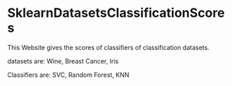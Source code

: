# SklearnDatasetsClassificationScores

This Website gives the scores of classifiers of classification datasets. 

datasets are: Wine, Breast Cancer, Iris

Classifiers are: SVC, Random Forest, KNN
